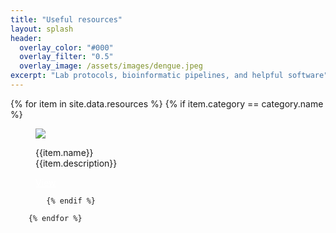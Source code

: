 ```yaml
---
title: "Useful resources"
layout: splash
header:
  overlay_color: "#000"
  overlay_filter: "0.5"
  overlay_image: /assets/images/dengue.jpeg
excerpt: "Lab protocols, bioinformatic pipelines, and helpful software"
---
```


<div class="splash_section" id="software_logos">
		{% for item in site.data.resources %}
			{% if item.category == category.name %}
				<figure class="effect-duke">
					<img src="assets/images/{{item.logourl}}"/>
					<figcaption>
						<p>
							{{item.name}}<br>
							<span class="duke-description">{{item.description}}</span>
						</p>
						<a class="btn" href="{{item.link}}" style="color: white !important">View</a>
					</figcaption>			
				</figure>

			{% endif %}
				
		{% endfor %}
</div>